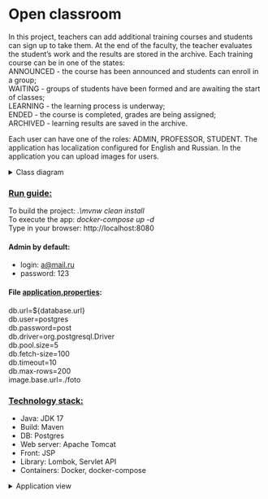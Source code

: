 # Open classroom

In this project, teachers can add additional training courses and students can sign up 
to take them. At the end of the faculty, the teacher evaluates the student’s work and the results are stored in the archive.
Each training course can be in one of the states:\
ANNOUNCED - the course has been announced and students can enroll in a group;\
WAITING - groups of students have been formed and are awaiting the start of classes;\
LEARNING - the learning process is underway;\
ENDED - the course is completed, grades are being assigned;\
ARCHIVED - learning results are saved in the archive.

Each user can have one of the roles: ADMIN, PROFESSOR, STUDENT.
The application has localization configured for English and Russian.
In the application you can upload images for users.

<details>
<summary>Class diagram</summary>

![Screenshot](pictures/classdiagram.png)

</details>

### <u>Run guide:</u>

To build the project: *.\mvnw clean install*\
To execute the app: *docker-compose up -d*\
Type in your browser: http://localhost:8080

#### Admin by default:

* login: a@mail.ru
* password: 123

#### File <u>application.properties</u>:
db.url=${database.url}\
db.user=postgres\
db.password=post\
db.driver=org.postgresql.Driver\
db.pool.size=5\
db.fetch-size=100\
db.timeout=10\
db.max-rows=200\
image.base.url=./foto

### <u>Technology stack:</u>

* Java: JDK 17
* Build: Maven
* DB: Postgres
* Web server: Apache Tomcat
* Front: JSP
* Library: Lombok, Servlet API 
* Containers: Docker, docker-compose

<details>
<summary>Application view</summary>

![Screenshot](pictures/screen1.png)

---

![Screenshot](pictures/screen2.png)

---

![Screenshot](pictures/screen3.png)

---

![Screenshot](pictures/screen4.png)

---

![Screenshot](pictures/screen5.png)

---

![Screenshot](pictures/screen6.png)

</details>